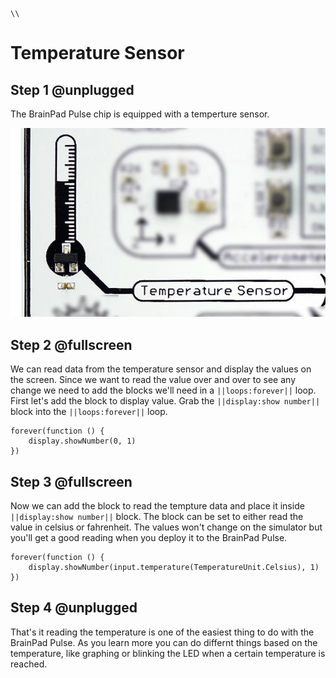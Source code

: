 ```template
\\
```


# Temperature Sensor

## Step 1 @unplugged

The BrainPad Pulse chip is equipped with a temperture sensor. 

![BrainPad Chip](../static/images/temperature.jpg)

## Step 2 @fullscreen

We can read data from the temperature sensor and display the values on the screen. Since we want to read the value over and over to see any change we need to add the blocks we'll need in a ``||loops:forever||`` loop.
First let's add the block to display value. Grab the ``||display:show number||`` block into the ``||loops:forever||`` loop. 

```blocks
forever(function () {
    display.showNumber(0, 1)
})
```
## Step 3 @fullscreen

Now we can add the block to read the tempture data and place it inside ``||display:show number||`` block. The block can be set to either read the value in celsius or fahrenheit. The values won't change
on the simulator but you'll get a good reading when you deploy it to the BrainPad Pulse. 

```blocks
forever(function () {
    display.showNumber(input.temperature(TemperatureUnit.Celsius), 1)
})
```

## Step 4 @unplugged

That's it reading the temperature is one of the easiest thing to do with the BrainPad Pulse. As you learn more you can do differnt things based on the temperature, like graphing or blinking the LED when a certain temperature is reached. 






